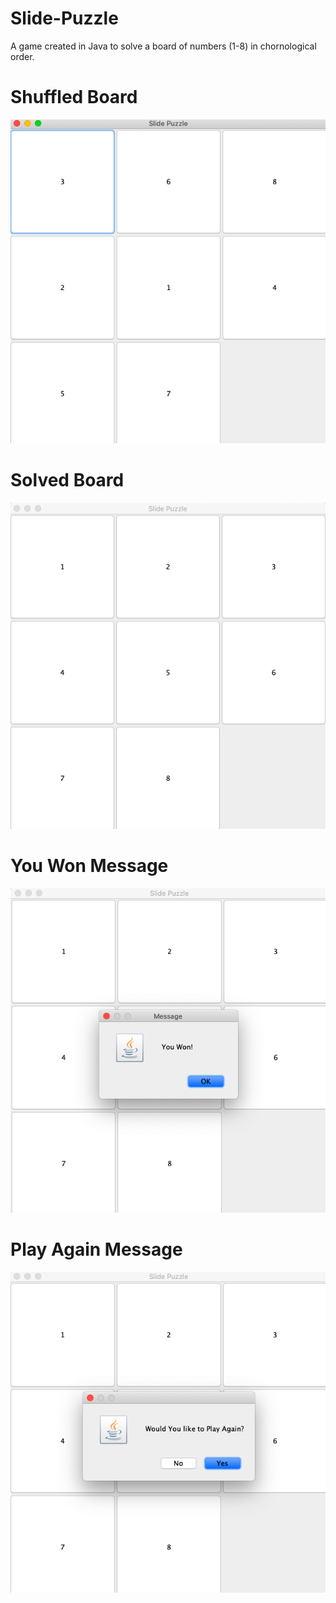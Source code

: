 # Slide-Puzzle
A game created in Java to solve a board of numbers (1-8) in chornological order. 
# Shuffled Board
![](https://github.com/zkhan33/Slide-Puzzle/blob/master/Images/ShuffledBoard.png)
# Solved Board
![](https://github.com/zkhan33/Slide-Puzzle/blob/master/Images/SolvedBoard.png)
# You Won Message
![](https://github.com/zkhan33/Slide-Puzzle/blob/master/Images/YouWon.png)
# Play Again Message
![](https://github.com/zkhan33/Slide-Puzzle/blob/master/Images/PlayAgain.png)
